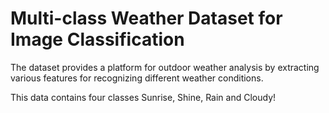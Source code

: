 # Multi-class Weather Dataset for Image Classification

The dataset provides a platform for outdoor weather analysis by extracting various features for recognizing different weather conditions.

This data contains four classes Sunrise, Shine, Rain and Cloudy!
